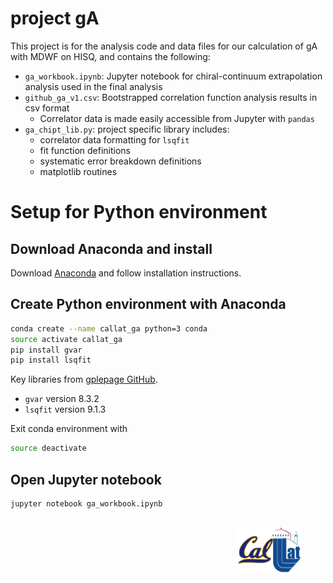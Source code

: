 # project gA

This project is for the analysis code and data files for our calculation of gA with MDWF on HISQ, and contains the following:
* `ga_workbook.ipynb`: Jupyter notebook for chiral-continuum extrapolation analysis used in the final analysis
* `github_ga_v1.csv`: Bootstrapped correlation function analysis results in csv format
  + Correlator data is made easily accessible from Jupyter with `pandas`
* `ga_chipt_lib.py`: project specific library includes:
  + correlator data formatting for `lsqfit`
  + fit function definitions
  + systematic error breakdown definitions
  + matplotlib routines

# Setup for Python environment
## Download Anaconda and install 
Download [Anaconda](https://www.continuum.io/downloads) and follow installation instructions.

## Create Python environment with Anaconda
```bash
conda create --name callat_ga python=3 conda
source activate callat_ga
pip install gvar
pip install lsqfit
```

Key libraries from [gplepage GitHub](https://github.com/gplepage).
* `gvar` version 8.3.2
* `lsqfit` version 9.1.3

Exit conda environment with
```bash
source deactivate
```

## Open Jupyter notebook
```bash
jupyter notebook ga_workbook.ipynb
```

<figure style="float:right">
    <img
    src="./callat_logo.png"
    width="100"
    alt="CalLat logo"
    /img>
</figure>
